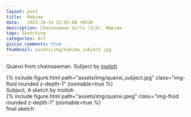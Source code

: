 ```yaml
---
layout: post
title:  Makima
date:   2023-10-24 22:02:00 +0530
description: Chainsawman Girls (3/4), Makima
tags: Sketching
categories: Art
giscus_comments: true
thumbnail: assets/img/makima_subject.jpg
---
```


Quanxi from chainsawman. Subject by [inoitoh](https://www.instagram.com/p/CvONKJ_SJBZ/?hl=en)
<div class="row mt-3">
    <div class="mx-auto d-block">
        {% include figure.html path="assets/img/quanxi_subject.jpg" class="img-fluid rounded z-depth-1" zoomable=true %}
    </div>
</div>
<div class="caption">
    Subject, A sketch by inoitoh 
</div>


<div class="row mt-3">
    <div class="mx-auto d-block">
        {% include figure.html path="assets/img/quanxi.jpeg" class="img-fluid rounded z-depth-1" zoomable=true %}
    </div>
</div>
<div class="caption">
    final sketch
</div>